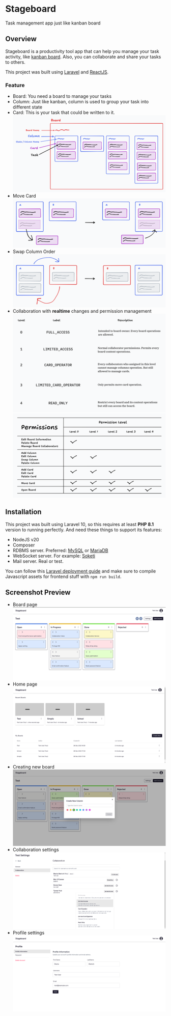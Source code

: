 # Stageboard

Task management app just like kanban board

## Overview

Stageboard is a productivity tool app that can help you manage your task activity, like [kanban board](https://en.wikipedia.org/wiki/Kanban_board). Also, you can collaborate and share your tasks to others.

This project was built using [Laravel](https://laravel.com) and [ReactJS](https://react.dev/).

### Feature
- Board: You need a board to manage your tasks
- Column: Just like kanban, column is used to group your task into different state
- Card: This is your task that could be written to it.
![Board illustration](docs/img/board-illustration.png)
- Move Card
![Move card illustration](docs/img/move-card-illustration.png)
- Swap Column Order
![Swap column illustration](docs/img/swap-column-illustration.png)
- Collaboration with **realtime** changes and permission management
![Permission level](docs/img/permission-level.png)
![Permission table](docs/img/permission-table.png)

## Installation
This project was built using Laravel 10, so this requires at least **PHP 8.1** version to running perfectly. And need these things to support its features:
- NodeJS v20
- Composer
- RDBMS server. Preferred: [MySQL](https://www.mysql.com/) or [MariaDB](https://mariadb.org/)
- WebSocket server. For example: [Soketi](https://soketi.app/)
- Mail server. Real or test.

You can follow this [Laravel deployment guide](https://laravel.com/docs/10.x/deployment) and make sure to compile Javascript assets for frontend stuff with `npm run build`.

## Screenshot Preview

- Board page
![Board page screenshot](docs/img/board-page_screenshot.png)
- Home page
![Home page screenshot](docs/img/home-page_screenshot.png)
- Creating new board
![Creating new board screenshot](docs/img/showing-create-board-modal-in-board-page_screenshot.png)
- Collaboration settings
![Collaboration settings screenshot](docs/img/board-collaborations-settings-page_screenshot.png)
- Profile settings
![Profile settings screenshot](docs/img/profile-settings-page_screenshot.png)
